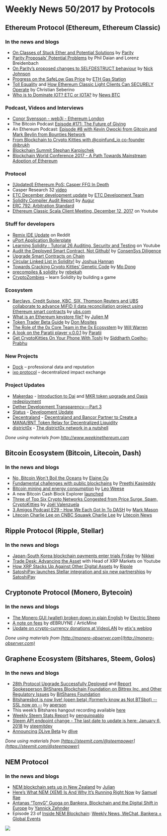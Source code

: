 # Weekly News 50/2017 by Protocols
## Ethereum Protocol (Ethereum, Ethereum Classic)
### In the news and blogs

* [On Classes of Stuck Ether and Potential Solutions](https://paritytech.io/blog/on-classes-of-stuck-ether-and-potential-solutions-2.html) by [Parity](https://paritytech.io/blog.html)
* [Parity Proposals’ Potential Problems](http://hackingdistributed.com/2017/12/13/ether-resurrection/) by Phil Daian and Lorenz Breidenbach
* [On Parity’s proposed changes to SELFDESTRUCT behaviour](https://medium.com/@weka/on-paritys-proposed-changes-to-selfdestruct-behaviour-c3f0e5bc0f49) by [Nick Johnson](https://medium.com/@weka)
* [Progress on the SafeLow Gas Price](https://medium.com/@ethgasstation/progress-on-the-safelow-gas-price-a99e8a3ac8da) by [ETH Gas Station](https://medium.com/@ethgasstation)
* [Toll Equality](https://ethereumclassic.github.io/blog/2017-12-13-toll-equality/) and [How Ethereum Classic Light Clients Can SECURELY Operate](https://ethereumclassic.github.io/blog/2017-12-04-light-clients/) by Christian Seberino
* [Who is to Dominate IOT? ETC or IOTA?](http://www.newsbtc.com/2017/12/12/dominate-iot-etc-iota/) by [News BTC](http://www.newsbtc.com/author/superuser/)

### Podcast, Videos and Interviews
* [Conor Svensson - web3j - Ethereum London](https://www.youtube.com/watch?v=MqMIbz8A4d8)    
* The Bitcoin Podcast [Episode #171: The Future of Giving](https://thebitcoinpodcast.com/episode-171/)
* An Ethereum Podcast: [Episode #8 with Kevin Owocki from Gitcoin and Mark Beylin from Bounties Network](https://thebitcoinpodcast.com/an-ethereum-podcast-episode-8/)
* [From Blockchain to Crypto Kitties with @coinfund_io co-founder @jbrukh](https://anialexander.com/from-blockchain-to-crypto-kitties-with-coinfund_io-co-founder-jbrukh/)
* [Blockchain Summit Stephan Karpischek](https://www.youtube.com/watch?v=Q-x5QQru9Nw)
* [Blockchain World Conference 2017 - A Path Towards Mainstream Adoption of Ethereum](https://www.youtube.com/watch?v=TrLvElW6v1s&feature=youtu.be)

### Protocol
* [[Updated] Ethereum PoS: Casper FFG In Depth](https://www.youtube.com/watch?v=uQ3IqLDf-oo)
* Casper Research 32 [video](https://www.youtube.com/watch?v=piDxkwnqxzA) 
* [ETC December development update](https://www.etcdevteam.com/blog/devupdate/2017-12-5.html) by [ETC Development Team](https://www.etcdevteam.com/)
* [Solidity Compiler Audit Report](https://medium.com/@AugurProject/solidity-compiler-audit-report-1832cedb50a8) by [Augur](https://medium.com/@AugurProject)
* [ERC 792: Arbitration Standard](https://github.com/ethereum/EIPs/issues/792)
* [Ethereum Classic Scala Client Meeting, December 12, 2017](https://www.youtube.com/watch?v=pgYzIABLQGk&utm_content=buffere00db&utm_medium=social&utm_source=twitter.com&utm_campaign=buffer) on Youtube

### Stuff for developers
* [Remix IDE Update](https://www.reddit.com/r/ethereum/comments/7jrpdk/remix_ide_update/) on Reddit
* [uPort Application Boilerplate](https://github.com/KamesCG/uport-boilerplate)
* [Learning Solidity : Tutorial 26 Auditing, Security and Testing](https://www.youtube.com/watch?v=LGCMZ7S_ITE) on Youtube
* [Audit the Deployed Smart Contract, Not Github!](https://media.consensys.net/audit-the-deployed-smart-contract-not-github-16082b2fcb1b) by [ConsenSys Diligence](https://media.consensys.net/@c.diligence)
* [Upgrade Smart Contracts on Chain](https://vomtom.at/upgrade-smart-contracts-on-chain/)
* [Circular Linked List in Solidity!](https://medium.com/modular-network/circular-linked-list-in-solidity-41ee6d1d0056) by [Joshua Hannan](https://medium.com/@hannanjoshua19)
* [Towards Cracking Crypto Kitties’ Genetic Code](https://medium.com/@montedong/towards-cracking-crypto-kitties-genetic-code-629fcd37b09b) by [Mo Dong](https://medium.com/@montedong)
* [precompiles & solidity](https://medium.com/@rmercer/precompiles-solidity-e5d29bd428c4) by [rebekah](https://medium.com/@rmercer)
* [CryptoZombies](https://cryptozombies.io/) – learn Solidity by building a game

### Ecosystem
* [Barclays, Credit Suisse, KBC, SIX, Thomson Reuters and UBS collaborate to advance MiFID II data reconciliation project using Ethereum smart contracts](https://www.ubs.com/global/en/about_ubs/media/global/releases/news_display_media_global.html/en/2017/12/11/news-release-MiFID-II.html) by [ubs.com](www.ubs.com)
* [What is an Ethereum keystore file?](https://medium.com/@julien.m./what-is-an-ethereum-keystore-file-86c8c5917b97) by [Julien M](https://medium.com/@julien.m.)
* [Token Trader Beta Guide](https://blog.airswap.io/token-trader-beta-guide-690202a75a7b) by [Don Mosites](https://blog.airswap.io/@dmosites)
* [The Role of the 0x Core Team in the 0x Ecosystem](https://blog.0xproject.com/the-role-of-the-0x-core-team-in-the-0x-ecosystem-2d8b50354166) by [Will Warren](https://blog.0xproject.com/@willwarren89)
* [A look on the Paratii player v.0.0.1](https://medium.com/paratii/a-look-on-the-paratii-player-v-0-0-1-4b56922068b8) by [Paratii](https://medium.com/@Paratii)
* [Get CryptoKitties On Your Phone With Toshi](https://blog.toshi.org/get-cryptokitties-on-your-phone-with-toshi-4edc1939a0c3) by [Siddharth Coelho-Prabhu](https://blog.toshi.org/@siddharth.coelho)

### New Projects
* [Dock](https://dock.io/) – professional data and reputation
* [ixo protocol](http://ixo.foundation/) – decentralized impact exchange

### Project Updates
* [Makerdao](http://makerdao.com/) - [Introduction to Dai](https://medium.com/@MakerDAO/introduction-to-dai-2e65626e65a7) and [MKR token upgrade and Oasis redeployment](https://medium.com/@MakerDAO/mkr-token-upgrade-and-oasis-redeployment-2445482437d6)
* [Dether Development Transparency — Part 3](https://medium.com/@DETHER/dether-development-transparency-part-3-99a99166d515)
* [Status](https://status.im/) - [Development Update](https://blog.status.im/status-development-update-for-the-8th-to-the-14th-of-december-c39e82ff6dc2)
* [Decentraland](https://decentraland.org/) - [Decentraland and Bancor Partner to Create a MANA/BNT Token Relay for Decentralized Liquidity](https://blog.decentraland.org/decentraland-and-bancor-partner-to-create-a-mana-bnt-token-relay-for-decentralized-liquidity-d2e69002f104)
* [district0x](https://district0x.io/) - [The district0x network in a nutshell](https://blog.district0x.io/the-district0x-network-in-a-nutshell-864a391e0b4)

*Done using materials from http://www.weekinethereum.com*

## Bitcoin Ecosystem (Bitcoin, Litecoin, Dash)
### In the news and blogs
* [No, Bitcoin Won't Boil the Oceans](https://www.bloomberg.com/view/articles/2017-12-07/bitcoin-is-greener-than-its-critics-think) by [Elaine Ou](https://www.twitter.com/eiaine)
* [Fundamental challenges with public blockchains](https://medium.com/@preethikasireddy/fundamental-challenges-with-public-blockchains-253c800e9428) by [Preethi Kasireddy](https://medium.com/@preethikasireddy)
* [Bitcoin mining and energy consumption](https://blog.bitcoin.org.hk/bitcoin-mining-and-energy-consumption-4526d4b56186) by [Leo Weese
](https://blog.bitcoin.org.hk/@LeoAW)
* A new Bitcoin Cash Block Explorer [launched](https://bch.btc.com/)
* [Three of Top Six Crypto Networks Congested from Price Surge, Spam, CryptoKitties](https://www.dashforcenews.com/three-of-top-six-crypto-networks-congested-from-price-surge-spam-cryptokitties/) by [Joël Valenzuela](https://www.dashforcenews.com/author/joelvalenzuela/)
* [3 Amigos Podcast E29 - How We Each Got In To DASH](https://www.dashforcenews.com/3-amigos-podcast-e29-got-dash/) by [Mark Mason](https://www.dashforcenews.com/author/markm/)
* [Litecoin Charlie Lee on CNBC Squawk Charlie Lee](https://www.youtube.com/watch?v=gzx2RaMZ-Ps&feature=youtu.be) by [Litecoin News](https://www.youtube.com/channel/UCaSAjIAIdwVjq3K37aW5edQ)

## Ripple Protocol (Ripple, Stellar)
### In the news and blogs
* [Japan-South Korea blockchain payments enter trials Friday](https://asia.nikkei.com/Business/Deals/Japan-South-Korea-blockchain-payments-enter-trials-Friday) by [Nikkei](https://asia.nikkei.com/)
* [Trade Desk: Advancing the Asset](https://www.youtube.com/watch?v=jdFuiRVNUoM) with Head of XRP Markets on Youtube
* [How XRP Stacks Up Against Other Digital Assets](https://ripple.com/xrp/xrp-stacks-digital-assets/) by [Ripple](https://ripple.com)
* [SatoshiPay launches Stellar integration and six new partnerships](https://medium.com/@SatoshiPay/satoshipay-launches-stellar-integration-and-six-new-partnerships-1ce6c74059b6) by [SatoshiPay](https://medium.com/@SatoshiPay)

## Cryptonote Protocol (Monero, Bytecoin)
### In the news and blogs
* [The Monero GUI (wallet) broken down in plain English](https://medium.com/@Electricsheep56/the-monero-gui-wallet-broken-down-in-plain-english-bd2889b8c202) by [Electric Sheep](https://medium.com/@Electricsheep56)
* [A note on fees](https://getmonero.org/2017/12/11/A-note-on-fees.html) by dEBRUYNE / ArticMine
* [Update on crypto-currency donations at VideoLAN](https://blog.l0cal.com/2017/12/14/update-on-crypto-currency-donations-at-videolan/) by [etix's weblog](https://blog.l0cal.com/2017/12/14/update-on-crypto-currency-donations-at-videolan/)

*Done using materials from [http://monero-observer.com](http://monero-observer.com)* 

## Graphene Ecosystem (Bitshares, Steem, Golos)
### In the news and blogs

* [28th Protocol Upgrade Successfully Deployed](https://steemit.com/bitshares/@bitshares.fdn/28th-protocol-upgrade-successfully-deployed) and [Report Spokesperson BitShares Blockchain Foundation on Bittrex Inc. and Other Regulatory Issues](https://steemit.com/bitshares/@bitshares.fdn/report-spokesperson-bitshares-blockchain-foundation-on-bittrex-inc-and-other-regulatory-issues) by [BitShares Foundation](https://steemit.com/@bitshares.fdn)
* [Bitsharesbot is now live! (open beta) (formerly know as Not BTSbot) -- SSL now on --](https://steemit.com/bitsharesbot/@aperson/bitsharesbot-is-now-live-formerly-know-as-not-btsbot) by [aperson](https://steemit.com/@aperson)
* This week’s Bitshares hangout recording available [here](https://steemit.com/dsound/@ash/bitshares-audio-hangout-50-2017-12-9)
* [Weekly Steem Stats Report](https://steemit.com/steemit/@penguinpablo/weekly-steem-stats-report-monday-december-11-2017) by [penguinpablo](https://steemit.com/@penguinpablo)
* [Steem API endpoint change - The last date to update is here: January 6, 2018](https://steemit.com/steemitdev/@steemitdev/steem-api-endpoint-change-the-last-date-to-update-is-here-january-6-2018) by [steemitdev](https://steemit.com/@steemitdev)
* [Announcing DLive Beta](https://steemit.com/dlive/@dlive/announcing-dlive-beta) by [dlive](https://steemit.com/@dlive)

*Done using materials from [https://steemit.com/@steempower](https://steemit.com/@steempower)*

## NEM Protocol
### In the news and blogs
* [NEM blockchain sets up in New Zealand](https://nemflash.io/nem-blockchain-sets-new-zeland/) by [Julian](https://nemflash.io/author/brainofmasses/)
* [Here’s What NEM (XEM) Is And Why It’s Running Right Now](https://globalcoinreport.com/heres-nem-xem-running-right-now/) by [Samuel Rae](https://globalcoinreport.com/author/samuel-rae/)
* [Antanas “TonyG” Guoga on Bankera, Blockchain and the Digital Shift in Europe](https://medium.com/new-kids-on-the-block-chain/antanas-tonyg-guoga-on-bankera-blockchain-and-the-digital-shift-in-europe-13867b8aaebd) by [Yannick Zehnder](https://medium.com/@yannick.zehnder)
* Episode 23 of [Inside NEM Blockchain](https://www.youtube.com/channel/UCnsSiqyb0PuQkqT4v8Xjugw): [Weekly News, WeChat, Bankera + Global Events](https://www.youtube.com/watch?v=IL0Yg-1PPmM)

[![](https://steemitimages.com/DQmdkWT6cCPVYNzZASwHD3WZ5hKpHQv7927MvBt8wRYDDEC/image.png)](http://company.cyber.fund/#newsletter)
